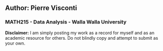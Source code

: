 ## Author: Pierre Visconti
### MATH215 - Data Analysis - Walla Walla University

**Disclaimer:** I am simply posting my work as a record for myself and as an academic resource for others. Do not blindly copy and attempt to submit as your own. 
